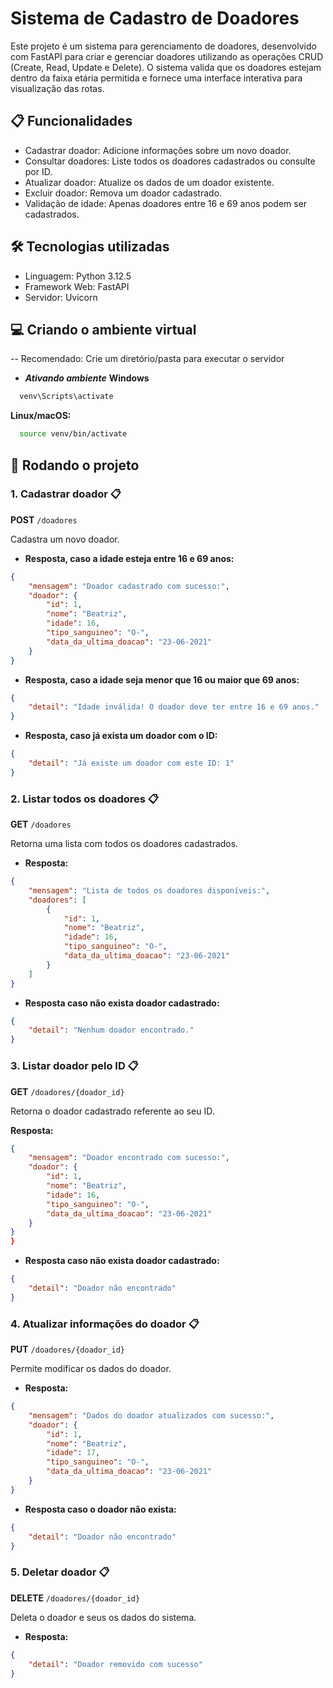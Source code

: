 # Sistema de Cadastro de Doadores
Este projeto é um sistema para gerenciamento de doadores, desenvolvido com FastAPI para criar e gerenciar doadores utilizando as operações CRUD (Create, Read, Update e Delete). 
O sistema valida que os doadores estejam dentro da faixa etária permitida e fornece uma interface interativa para visualização das rotas.

## 📋 Funcionalidades
- Cadastrar doador: Adicione informações sobre um novo doador.
- Consultar doadores: Liste todos os doadores cadastrados ou consulte por ID.
- Atualizar doador: Atualize os dados de um doador existente.
- Excluir doador: Remova um doador cadastrado.
- Validação de idade: Apenas doadores entre 16 e 69 anos podem ser cadastrados.

## 🛠️ Tecnologias utilizadas
- Linguagem: Python 3.12.5
- Framework Web: FastAPI
- Servidor: Uvicorn

## 💻 Criando o ambiente virtual
-- Recomendado: Crie um diretório/pasta para executar o servidor

- __*Ativando ambiente*__
**Windows**
```bash
  venv\Scripts\activate
```

**Linux/macOS:**
```bash
  source venv/bin/activate
```


## 🚀 Rodando o projeto

### 1. **Cadastrar doador** 📋
**POST** `/doadores`

Cadastra um novo doador.

- **Resposta, caso a idade esteja entre 16 e 69 anos:**
```json
{
    "mensagem": "Doador cadastrado com sucesso:",
    "doador": {
        "id": 1,
        "nome": "Beatriz",
        "idade": 16,
        "tipo_sanguineo": "O-",
        "data_da_ultima_doacao": "23-06-2021"
    }
}
```

- **Resposta, caso a idade seja menor que 16 ou maior que 69 anos:**
```json
{
    "detail": "Idade inválida! O doador deve ter entre 16 e 69 anos."
}
```

- **Resposta, caso já exista um doador com o ID:**
```json
{
    "detail": "Já existe um doador com este ID: 1"
}
```
  
### 2. **Listar todos os doadores** 📋

**GET** `/doadores`

Retorna uma lista com todos os doadores cadastrados.

- **Resposta:**
```json
{
    "mensagem": "Lista de todos os doadores disponíveis:",
    "doadores": [
        {
            "id": 1,
            "nome": "Beatriz",
            "idade": 16,
            "tipo_sanguineo": "O-",
            "data_da_ultima_doacao": "23-06-2021"
        }
    ]
}
```

- **Resposta caso não exista doador cadastrado:**
```json
{
    "detail": "Nenhum doador encontrado."
}
```
      
### 3. **Listar doador pelo ID** 📋

**GET** `/doadores/{doador_id}`

Retorna o doador cadastrado referente ao seu ID.

**Resposta:**
```json
{
    "mensagem": "Doador encontrado com sucesso:",
    "doador": {
        "id": 1,
        "nome": "Beatriz",
        "idade": 16,
        "tipo_sanguineo": "O-",
        "data_da_ultima_doacao": "23-06-2021"
    }
}
}
```

- **Resposta caso não exista doador cadastrado:**
```json
{
    "detail": "Doador não encontrado"
}
```

### 4. **Atualizar informações do doador** 📋

**PUT** `/doadores/{doador_id}`

Permite modificar os dados do doador.

- **Resposta:**
```json
{
    "mensagem": "Dados do doador atualizados com sucesso:",
    "doador": {
        "id": 1,
        "nome": "Beatriz",
        "idade": 17,
        "tipo_sanguineo": "O-",
        "data_da_ultima_doacao": "23-06-2021"
    }
}
```

- **Resposta caso o doador não exista:**
```json
{
    "detail": "Doador não encontrado"
}
```

### 5. **Deletar doador** 📋

**DELETE** `/doadores/{doador_id}`

Deleta o doador e seus os dados do sistema.

- **Resposta:**
```json
{
    "detail": "Doador removido com sucesso"
}
```







